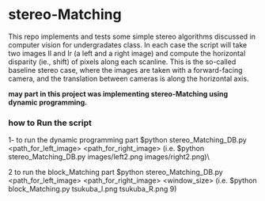 # stereo-Matching
This repo implements and tests some simple stereo algorithms discussed in computer vision for undergradates class. In each case the script will take two images Il and Ir (a left and a right image) and compute the horizontal disparity (ie., shift) of pixels along each scanline. This is the so-called baseline stereo case, where the images are taken with a forward-facing camera, and the translation between cameras is along the horizontal axis.

**may part in this project was implementing stereo-Matching using dynamic programming.**

### how to Run the script
  1- to run the dynamic programming part $python stereo_Matching_DB.py <path_for_left_image> <path_for_right_image> 
  (i.e. $python stereo_Matching_DB.py images/left2.png images/right2.png)\
  
  2 to run the block_Matching part $python stereo_Matching_DB.py <path_for_left_image> <path_for_right_image> <window_size>
  (i.e. $python block_Matching.py tsukuba_l.png tsukuba_R.png 9)
 
